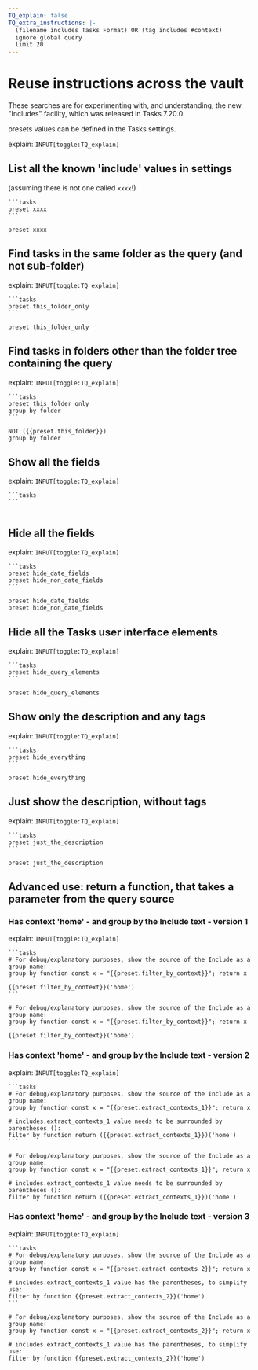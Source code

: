 ```yaml
---
TQ_explain: false
TQ_extra_instructions: |-
  (filename includes Tasks Format) OR (tag includes #context)
  ignore global query
  limit 20
---
```

# Reuse instructions across the vault

These searches are for experimenting with, and understanding, the new "Includes" facility, which was released in Tasks 7.20.0.

presets values can be defined in the Tasks settings.

explain: `INPUT[toggle:TQ_explain]`

## List all the known 'include' values in settings

(assuming there is not one called `xxxx`!)

````text
```tasks
preset xxxx
```
````

```tasks
preset xxxx
```

## Find tasks in the same folder as the query (and not sub-folder)

explain: `INPUT[toggle:TQ_explain]`

````text
```tasks
preset this_folder_only
```
````

```tasks
preset this_folder_only
```

## Find tasks in folders other than the folder tree containing the query

explain: `INPUT[toggle:TQ_explain]`

````text
```tasks
preset this_folder_only
group by folder
```
````

```tasks
NOT ({{preset.this_folder}})
group by folder
```

## Show all the fields

explain: `INPUT[toggle:TQ_explain]`

````text
```tasks
```
````

```tasks
```

## Hide all the fields

explain: `INPUT[toggle:TQ_explain]`

````text
```tasks
preset hide_date_fields
preset hide_non_date_fields
```
````

```tasks
preset hide_date_fields
preset hide_non_date_fields
```

## Hide all the Tasks user interface elements

explain: `INPUT[toggle:TQ_explain]`

````text
```tasks
preset hide_query_elements
```
````

```tasks
preset hide_query_elements
```

## Show only the description and any tags

explain: `INPUT[toggle:TQ_explain]`

````text
```tasks
preset hide_everything
```
````

```tasks
preset hide_everything
```

## Just show the description, without tags

explain: `INPUT[toggle:TQ_explain]`

````text
```tasks
preset just_the_description
```
````

```tasks
preset just_the_description
```

## Advanced use: return a function, that takes a parameter from the query source

### Has context 'home' - and group by the Include text - version 1

explain: `INPUT[toggle:TQ_explain]`

````text
```tasks
# For debug/explanatory purposes, show the source of the Include as a group name:
group by function const x = "{{preset.filter_by_context}}"; return x

{{preset.filter_by_context}}('home')
```
````

```tasks
# For debug/explanatory purposes, show the source of the Include as a group name:
group by function const x = "{{preset.filter_by_context}}"; return x

{{preset.filter_by_context}}('home')
```

### Has context 'home' - and group by the Include text - version 2

explain: `INPUT[toggle:TQ_explain]`

````text
```tasks
# For debug/explanatory purposes, show the source of the Include as a group name:
group by function const x = "{{preset.extract_contexts_1}}"; return x

# includes.extract_contexts_1 value needs to be surrounded by parentheses ():
filter by function return ({{preset.extract_contexts_1}})('home')
```
````

```tasks
# For debug/explanatory purposes, show the source of the Include as a group name:
group by function const x = "{{preset.extract_contexts_1}}"; return x

# includes.extract_contexts_1 value needs to be surrounded by parentheses ():
filter by function return ({{preset.extract_contexts_1}})('home')
```

### Has context 'home' - and group by the Include text - version 3

explain: `INPUT[toggle:TQ_explain]`

````text
```tasks
# For debug/explanatory purposes, show the source of the Include as a group name:
group by function const x = "{{preset.extract_contexts_2}}"; return x

# includes.extract_contexts_1 value has the parentheses, to simplify use:
filter by function {{preset.extract_contexts_2}}('home')
```
````

```tasks
# For debug/explanatory purposes, show the source of the Include as a group name:
group by function const x = "{{preset.extract_contexts_2}}"; return x

# includes.extract_contexts_1 value has the parentheses, to simplify use:
filter by function {{preset.extract_contexts_2}}('home')
```
